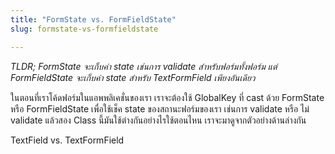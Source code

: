 ```yaml
---
title: "FormState vs. FormFieldState"
slug: formstate-vs-formfieldstate

---
```


*TLDR; FormState จะเก็บค่า state เช่นการ validate สำหรับฟอร์มทั้งฟอร์ม แต่ FormFieldState จะเก็บค่า state สำหรับ TextFormField เพียงอันเดียว*

ในตอนที่เราโค้ดฟอร์มในแอพพลิเคชั่นของเรา เราจะต้องใช้ GlobalKey ที่ cast ด้วย FormState หรือ FormFieldState เพื่อใช้เช็ค state ของสถานะฟอร์มของเรา เช่นการ validate หรือ ไม่ validate แล้วสอง Class นี้มันใช้ต่างกันอย่างไรใช้ตอนไหน เราจะมาดูจากตัวอย่างด้านล่างกัน

TextField vs. TextFormField